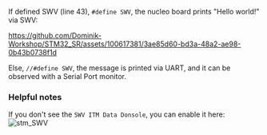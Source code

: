 If defined SWV (line 43), 
`#define SWV`,
the nucleo board prints "Hello world!" via SWV:

https://github.com/Dominik-Workshop/STM32_SR/assets/100617381/3ae85d60-bd3a-48a2-ae98-0b43b0738f1d


Else, 
`//#define SWV`,
the message is printed via UART, and it can be observed with a Serial Port monitor.

### Helpful notes
If you don't see the `SWV ITM Data Donsole`, you can enable it here: 
![stm_SWV](https://github.com/Dominik-Workshop/STM32_SR/assets/100617381/c263a479-5910-48e8-bbb2-8b4086e3e014)
